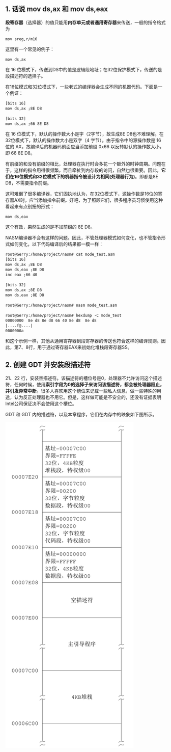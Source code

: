 ## 1. 话说 mov ds,ax 和 mov ds,eax

**段寄存器**（选择器）的值只能用**内存单元或者通用寄存器**来传送，一般的指令格式为

```
mov sreg,r/m16
```

这里有一个常见的例子：

```
mov ds,ax
```

在 16 位模式下，传送到DS中的值是逻辑段地址；在32位保护模式下，传送的是段描述符的选择子。

在16位模式和32位模式下，一些老式的编译器会生成不同的机器代码。下面是一个例证：

```
[bits 16]
mov ds,ax ;8E D8

[bits 32]
mov ds,ax ;66 8E D8
```

在 16 位模式下，默认的操作数大小是字（2字节），故生成8E D8也不难理解。在32位模式下，默认的操作数大小是双字（4 字节）。由于指令中的源操作数是 16 位的 AX，故编译后的机器码前面应当添加前缀 0x66 以反转默认的操作数大小，即 66 8E D8。

有前缀的和没有前缀的相比，处理器在执行时会多花一个额外的时钟周期。问题在于，这样的指令用得很频繁，而且牵扯到内存段的访问，自然也很重要。因此，**它们在16位模式和32位模式下的机器指令被设计为相同(处理器行为)**。即都是8E D8，不需要指令前缀。

这可难倒了很多编译器，它们固执地认为，在32位模式下，源操作数是16位的寄存器AX时，应当添加指令前缀。好吧，为了照顾它们，很多程序员习惯使用这种看起来有点别扭的形式：

```
mov ds,eax
```

这个有效，果然生成的是不加前缀的 8E D8。

NASM编译器不会有这样的问题。因此，不管处理器模式如何变化，也不管指令形式如何变化，以下代码编译后的结果都一模一样：

```
root@Gerry:/home/project/nasm# cat mode_test.asm 
[bits 16]
mov ds,ax ;8E D8
mov ds,eax ;8E D8
inc eax ;66 40

[bits 32]
mov ds,ax ;8E D8
mov ds,eax ;8E D8

root@Gerry:/home/project/nasm# nasm mode_test.asm

root@Gerry:/home/project/nasm# hexdump -C mode_test
00000000  8e d8 8e d8 66 40 8e d8  8e d8                    |....f@....|
0000000a
```

和这个示例一样，其他从通用寄存器到段寄存器的传送也符合这样的编译规则。因此，第7、8行，用于通过寄存器EAX来初始化堆栈段寄存器SS。

## 2. 创建 GDT 并安装段描述符

21、22 行，安装空描述符。该描述符的槽位号是0，处理器不允许访问这个描述符，任何时候，使用**索引字段为0的选择子来访问该描述符，都会被处理器阻止，并引发异常中断**。很多人喜欢用这个槽位来记载一些私人信息，做一些特殊的用途，认为反正处理器也不用它。但是，这样做可能是不安全的，还没有证据表明Intel公司保证决不会使用这个槽位。

GDT 和 GDT 内的描述符，以及本章程序，它们在内存中的映象如下图所示。

![config](images/3.png)

